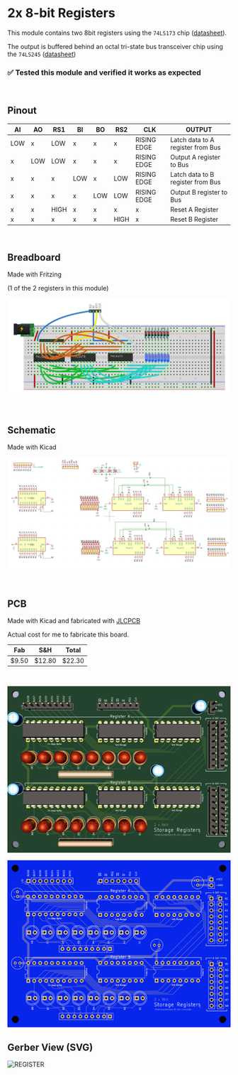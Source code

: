 # 2x 8-bit Registers

This module contains two 8bit registers using the `74LS173` chip ([datasheet](https://www.jameco.com/Jameco/Products/ProdDS/46922.pdf)).

The output is buffered behind an octal tri-state bus transceiver chip using the `74LS245` ([datasheet](https://www.futurlec.com/74LS/74LS245pr.shtml))

### ✅ Tested this module and verified it works as expected

<br/>

## Pinout

| AI 	| AO 	| RS1 	| BI	| BO 	| RS2 	| CLK            | OUTPUT                            |
|----	|----	|----	|----	|----	|----	|----            |----                               |
|  LOW 	|  x	|  LOW  |  x 	|   x  	| x     |  RISING EDGE   | Latch data to A register from Bus |
|  x 	|  LOW	|  LOW	|  x 	|   x  	| x     |  RISING EDGE   | Output A register to Bus          |
|  x 	|  x	|  x    |  LOW 	|   x  	| LOW   |  RISING EDGE   | Latch data to B register from Bus |
|  x 	|  x	|  x	|  x 	|   LOW	| LOW   |  RISING EDGE   | Output B register to Bus          |
|  x 	|  x	|  HIGH	|  x 	|   x	| x     |  x             | Reset A Register                  |
|  x 	|  x	|  x	|  x 	|   x	| HIGH  |  x             | Reset B Register                  |

<br/>

## Breadboard

Made with Fritzing

(1 of the 2 registers in this module)

![REGISTER](https://github.com/theWickedWebDev/8-bit-computer/blob/master/STORAGE-REGISTER-DUAL/register-breadboard.png?raw=true)

<br/>

## Schematic

Made with Kicad

![REGISTER](https://github.com/theWickedWebDev/8-bit-computer/blob/master/STORAGE-REGISTER-DUAL/register-sch.png?raw=true)

<br/>

## PCB
Made with Kicad and fabricated with [JLCPCB](https://jlcpcb.com/)

Actual cost for me to fabricate this board.

| Fab 	    | S&H 	    | Total     |
|----	    |----	    |----       |
|  $9.50	|  $12.80 	|  $22.30   |

<br/>

![REGISTER](https://github.com/theWickedWebDev/8-bit-computer/blob/master/STORAGE-REGISTER-DUAL/register-3d2.png?raw=true)
<br/>

![REGISTER](https://github.com/theWickedWebDev/8-bit-computer/blob/master/STORAGE-REGISTER-DUAL/register-board.png?raw=true)

## Gerber View (SVG)

![REGISTER](https://github.com/theWickedWebDev/8-bit-computer/blob/master/STORAGE-REGISTER-DUAL/svg/ALU-181.svg?raw=true)